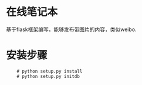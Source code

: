 # 在线笔记本
   基于flask框架编写，能够发布带图片的内容，类似weibo.


# 安装步骤
		# python setup.py install
		# python setup.py initdb
